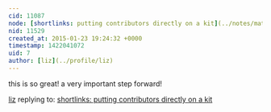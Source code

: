 ```yaml
---
cid: 11087
node: [shortlinks: putting contributors directly on a kit](../notes/mathew/01-17-2015/shortlinks-putting-contributors-directly-on-a-kit)
nid: 11529
created_at: 2015-01-23 19:24:32 +0000
timestamp: 1422041072
uid: 7
author: [liz](../profile/liz)
---
```


this is so great! a very important step forward!

[liz](../profile/liz) replying to: [shortlinks: putting contributors directly on a kit](../notes/mathew/01-17-2015/shortlinks-putting-contributors-directly-on-a-kit)

